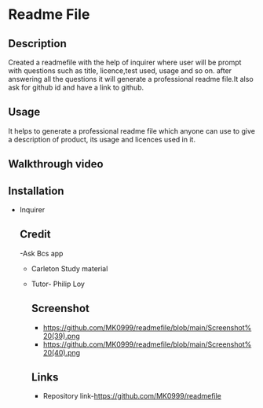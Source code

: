 # Readme File

## Description
Created a readmefile with the help of inquirer where user will be prompt with questions such as title, licence,test used, usage and so on. after answering all the questions it will generate a professional readme file.It also ask for github id and have a link to github.

## Usage
It helps to generate a professional readme file which anyone can use to give a description of product, its usage and licences used in it.
## Walkthrough video
## Installation
- Inquirer
  ## Credit
  -Ask Bcs app
  - Carleton Study material
  - Tutor- Philip Loy
    ## Screenshot
    - https://github.com/MK0999/readmefile/blob/main/Screenshot%20(39).png
    - https://github.com/MK0999/readmefile/blob/main/Screenshot%20(40).png
    

    ## Links
    - Repository link-https://github.com/MK0999/readmefile
  
  
